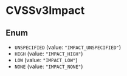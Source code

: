 # CVSSv3Impact

## Enum

* `UNSPECIFIED` (value: `"IMPACT_UNSPECIFIED"`)
* `HIGH` (value: `"IMPACT_HIGH"`)
* `LOW` (value: `"IMPACT_LOW"`)
* `NONE` (value: `"IMPACT_NONE"`)
